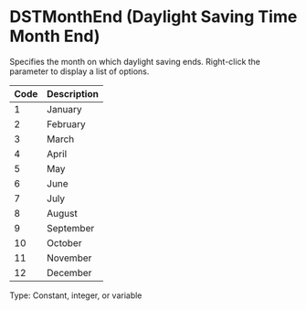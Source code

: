 # DSTMonthEnd (Daylight Saving Time Month End)

Specifies the month on which daylight saving ends. Right-click the parameter to display a list of options.

| Code | Description |
| ---- | ----------- |
| 1    | January     |
| 2    | February    |
| 3    | March       |
| 4    | April       |
| 5    | May         |
| 6    | June        |
| 7    | July        |
| 8    | August      |
| 9    | September   |
| 10   | October     |
| 11   | November    |
| 12   | December    |

Type: Constant, integer, or variable
